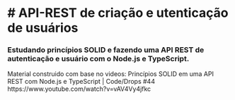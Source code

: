 <h1># API-REST de criação e utenticação de usuários</h1>

<h3><strong>Estudando princípios SOLID e fazendo uma API REST de autenticação e usuário com o Node.js e TypeScript.</strong></h3>

<p>
Material construido com base no videos:
Princípios SOLID em uma API REST com Node.js e TypeScript | Code/Drops #44
https://www.youtube.com/watch?v=vAV4Vy4jfkc
</p>
